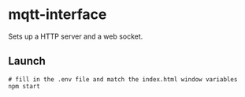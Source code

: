 # mqtt-interface
Sets up a HTTP server and a web socket.

## Launch
    # fill in the .env file and match the index.html window variables
    npm start
